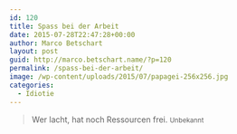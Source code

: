```yaml
---
id: 120
title: Spass bei der Arbeit
date: 2015-07-28T22:47:28+00:00
author: Marco Betschart
layout: post
guid: http://marco.betschart.name/?p=120
permalink: /spass-bei-der-arbeit/
image: /wp-content/uploads/2015/07/papagei-256x256.jpg
categories:
  - Idiotie
---
```

> Wer lacht, hat noch Ressourcen frei. <small>Unbekannt</small>